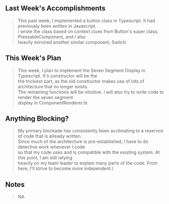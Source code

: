 ## Last Week's Accomplishments

> This past week, I implemented a button class in Typescript. It had previously been written in Javascript.\
> I wrote the class based on context clues from Button's super class, PressableComponent, and I also \
> heavily mirrored another similar component, Switch.

## This Week's Plan

> This week, I plan to implement the Seven Segment Display in Typescript. It's constructor will be the \
> the trickiest part, as the old constructor makes use of lots of architecture that no longer exists. \
> The remaining functions will be intuitive. I will also try to write code to render the seven segment \
> display in ComponentRenderer.ts

## Anything Blocking?

> My primary blockade has consistently been acclimating to a reservoir of code that is already written.\
> Since much of the architecture is pre-established, I have to do detective work whenever I code \
> so that my code uses and is compatible with the existing system. At this point, I am still relying \
> heavily on my team leader to explain many parts of the code. From here, I'll strive to become more independent.\

## Notes

> NA
